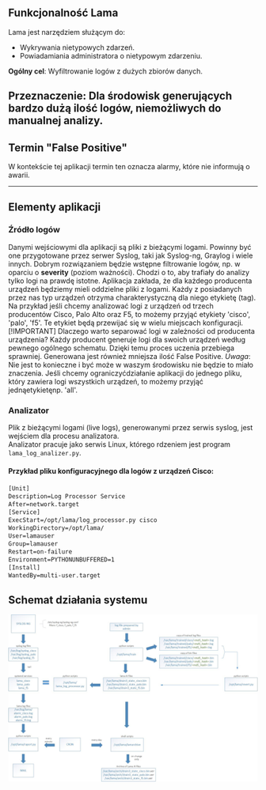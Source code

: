 ## Funkcjonalność Lama
Lama jest narzędziem służącym do:
- Wykrywania nietypowych zdarzeń.
- Powiadamiania administratora o nietypowym zdarzeniu.

**Ogólny cel**: Wyfiltrowanie logów z dużych zbiorów danych.

**Przeznaczenie**: Dla środowisk generujących bardzo dużą ilość logów, niemożliwych do manualnej analizy.
---
## Termin "False Positive"
W kontekście tej aplikacji termin ten oznacza alarmy, które nie informują o awarii.

---

## Elementy aplikacji

### Źródło logów
Danymi wejściowymi dla aplikacji są pliki z bieżącymi logami. Powinny być one przygotowane przez serwer Syslog, taki jak Syslog-ng, Graylog i wiele innych. Dobrym rozwiązaniem będzie wstępne filtrowanie logów, np. w oparciu o **severity** (poziom ważności). Chodzi o to, aby trafiały do analizy tylko logi na prawdę istotne. Aplikacja zakłada, że dla każdego producenta urządzeń będziemy mieli oddzielne pliki z logami. Każdy z posiadanych przez nas typ urządzeń otrzyma charakterystyczną dla niego etykietę (tag). Na przykład jeśli chcemy analizować logi z urządzeń od trzech producentów Cisco, Palo Alto oraz F5, to możemy przyjąć etykiety 'cisco', 'palo', 'f5'. Te etykiet będą przewijać się w wielu miejscach konfiguracji.
[!IMPORTANT] Dlaczego warto separować logi w zależności od producenta urządzenia?
Każdy producent generuje logi dla swoich urządzeń według pewnego ogólnego schematu. Dzięki temu proces uczenia przebiega sprawniej. Generowana jest również mniejsza ilość False Positive.
*Uwaga*: Nie jest to konieczne i być może w waszym środowisku nie będzie to miało znaczenia. Jeśli chcemy ograniczyćdziałanie aplikacji do jednego pliku, który zawiera logi wszystkich urządzeń, to możemy przyjąć jednąetykietęnp. 'all'.

### Analizator
Plik z bieżącymi logami (live logs), generowanymi przez serwis syslog, jest wejściem dla procesu analizatora.  
Analizator pracuje jako serwis Linux, którego rdzeniem jest program `lama_log_analizer.py`. 

#### Przykład pliku konfiguracyjnego dla logów z urządzeń Cisco:
```plaintext
[Unit]
Description=Log Processor Service
After=network.target
[Service]
ExecStart=/opt/lama/log_processor.py cisco
WorkingDirectory=/opt/lama/
User=lamauser
Group=lamauser
Restart=on-failure
Environment=PYTHONUNBUFFERED=1
[Install]
WantedBy=multi-user.target
```
## Schemat działania systemu
![Alt Text](schema.jpg)
